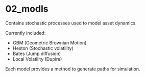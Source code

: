 # 02_modls

Contains stochastic processes used to model asset dynamics.

Currently included:
- GBM (Geometric Brownian Motion)
- Heston (Stochastic volatility)
- Bates (Jump diffusion)
- Local Volatility (Dupire)

Each model provides a method to generate paths for simulation.
